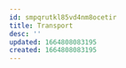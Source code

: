 ```yaml
---
id: smpqrutkl85vd4nm8ocetir
title: Transport
desc: ''
updated: 1664808083195
created: 1664808083195
---
```


